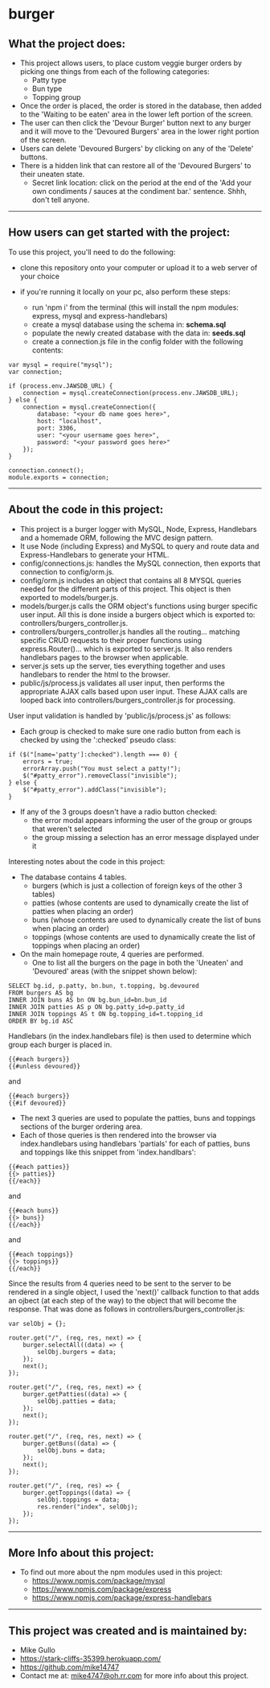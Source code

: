 # burger

## What the project does:

* This project allows users, to place custom veggie burger orders by picking one things from each of the following categories:
  * Patty type
  * Bun type
  * Topping group
* Once the order is placed, the order is stored in the database, then added to the 'Waiting to be eaten' area in the lower left portion of the screen.
* The user can then click the 'Devour Burger' button next to any burger and it will move to the 'Devoured Burgers' area in the lower right portion of the screen.
* Users can delete 'Devoured Burgers' by clicking on any of the 'Delete' buttons.
* There is a hidden link that can restore all of the 'Devoured Burgers' to their uneaten state.
  * Secret link location: click on the period at the end of the 'Add your own condiments / sauces at the condiment bar.' sentence. Shhh, don't tell anyone.

---

## How users can get started with the project:

To use this project, you'll need to do the following:

* clone this repository onto your computer or upload it to a web server of your choice

* if you're running it locally on your pc, also perform these steps:

    * run 'npm i' from the terminal (this will install the npm modules: express, mysql and express-handlebars)
    * create a mysql database using the schema in: **schema.sql**
    * populate the newly created database with the data in: **seeds.sql**
    * create a connection.js file in the config folder with the following contents:

```
var mysql = require("mysql");
var connection;

if (process.env.JAWSDB_URL) {
    connection = mysql.createConnection(process.env.JAWSDB_URL);
} else {
    connection = mysql.createConnection({
        database: "<your db name goes here>",
        host: "localhost",
        port: 3306,
        user: "<your username goes here>",
        password: "<your password goes here>"
    });
}

connection.connect();
module.exports = connection;
```

---

## About the code in this project:

*  This project is a burger logger with MySQL, Node, Express, Handlebars and a homemade ORM, following the MVC design pattern.
*  It use Node (including Express) and MySQL to query and route data and Express-Handlebars to generate your HTML.
  * config/connections.js: handles the MySQL connection, then exports that connection to config/orm.js.
  * config/orm.js includes an object that contains all 8 MYSQL queries needed for the different parts of this project. This object is then exported to models/burger.js.
  * models/burger.js calls the ORM object's functions using burger specific user input. All this is done inside a burgers object which is exported to: controllers/burgers_controller.js.
  * controllers/burgers_controller.js handles all the routing... matching specific CRUD requests to their proper functions using express.Router()... which is exported to server.js. It also renders handlebars pages to the browser when applicable.
  * server.js sets up the server, ties everything together and uses handlebars to render the html to the browser.
  * public/js/process.js validates all user input, then performs the appropriate AJAX calls based upon user input. These AJAX calls are looped back into controllers/burgers_controller.js for processing.

User input validation is handled by 'public/js/process.js' as follows:
* Each group is checked to make sure one radio button from each is checked by using the ':checked' pseudo class:
```
if ($("[name='patty']:checked").length === 0) {
    errors = true;
    errorArray.push("You must select a patty!");
    $("#patty_error").removeClass("invisible");
} else {
    $("#patty_error").addClass("invisible");
}
```
* If any of the 3 groups doesn't have a radio button checked:
  * the error modal appears informing the user of the group or groups that weren't selected
  * the group missing a selection has an error message displayed under it

Interesting notes about the code in this project:
* The database contains 4 tables.
  * burgers (which is just a collection of foreign keys of the other 3 tables)
  * patties (whose contents are used to dynamically create the list of patties when placing an order)
  * buns (whose contents are used to dynamically create the list of buns when placing an order)
  * toppings (whose contents are used to dynamically create the list of toppings when placing an order)
* On the main homepage route, 4 queries are performed.
  * One to list all the burgers on the page in both the 'Uneaten' and 'Devoured' areas (with the snippet shown below):

```
SELECT bg.id, p.patty, bn.bun, t.topping, bg.devoured 
FROM burgers AS bg 
INNER JOIN buns AS bn ON bg.bun_id=bn.bun_id 
INNER JOIN patties AS p ON bg.patty_id=p.patty_id 
INNER JOIN toppings AS t ON bg.topping_id=t.topping_id 
ORDER BY bg.id ASC
```

Handlebars (in the index.handlebars file) is then used to determine which group each burger is placed in.
```
{{#each burgers}}
{{#unless devoured}}
```
and
```
{{#each burgers}}
{{#if devoured}}
```
  * The next 3 queries are used to populate the patties, buns and toppings sections of the burger ordering area.
  * Each of those queries is then rendered into the browser via index.handlebars using handlebars 'partials' for each of patties, buns and toppings like this snippet from 'index.handlbars':
```
{{#each patties}}
{{> patties}}
{{/each}}
```
and
```
{{#each buns}}
{{> buns}}
{{/each}}
```
and
```
{{#each toppings}}
{{> toppings}}
{{/each}}
```

Since the results from 4 queries need to be sent to the server to be rendered in a single object, I used the 'next()' callback function to that adds an ojbect (at each step of the way) to the object that will become the response. That was done as follows in controllers/burgers_controller.js:

```
var selObj = {};

router.get("/", (req, res, next) => {
    burger.selectAll((data) => {
        selObj.burgers = data;
    });
    next();
});

router.get("/", (req, res, next) => {
    burger.getPatties((data) => {
        selObj.patties = data;
    });
    next();
});

router.get("/", (req, res, next) => {
    burger.getBuns((data) => {
        selObj.buns = data;
    });
    next();
});

router.get("/", (req, res) => {
    burger.getToppings((data) => {
        selObj.toppings = data;
        res.render("index", selObj);
    });
});
```
---

## More Info about this project:

* To find out more about the npm modules used in this project:
  * https://www.npmjs.com/package/mysql
  * https://www.npmjs.com/package/express
  * https://www.npmjs.com/package/express-handlebars

---

## This project was created and is maintained by:

* Mike Gullo
* https://stark-cliffs-35399.herokuapp.com/
* https://github.com/mike14747
* Contact me at: mike4747@oh.rr.com for more info about this project.